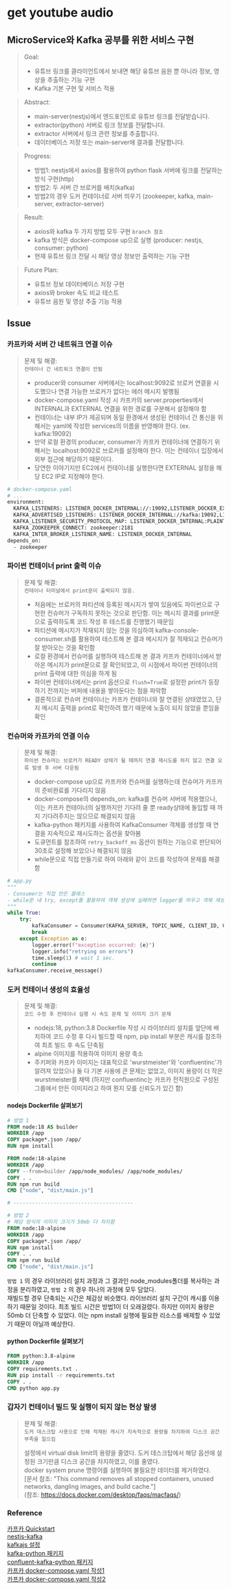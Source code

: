 # get youtube audio

## MicroService와 Kafka 공부를 위한 서비스 구현

> Goal:
>
> - 유튜브 링크를 클라이언트에서 보내면 해당 유튜브 음원 뿐 아니라 정보, 영상을 추출하는 기능 구현
> - Kafka 기본 구현 및 서비스 적용

> Abstract:
>
> - main-server(nestjs)에서 엔드포인트로 유튜브 링크를 전달받습니다.
> - extractor(python) 서버로 링크 정보를 전달합니다.
> - extractor 서버에서 링크 관련 정보를 추출합니다.
> - 데이터베이스 저장 또는 main-server에 결과를 전달합니다.

> Progress:
>
> - 방법1: nestjs에서 axios를 활용하여 python flask 서버에 링크를 전달하는 방식 구현(http)
> - 방법2: 두 서버 간 브로커를 배치(kafka)
> - 방법2의 경우 도커 컨테이너로 서버 띄우기 (zookeeper, kafka, main-server, extractor-server)

> Result:
>
> - axios와 kafka 두 가지 방법 모두 구현 `branch 참조`
> - kafka 방식은 docker-compose up으로 실행 (producer: nestjs, consumer: python)
> - 현재 유튜브 링크 전달 시 해당 영상 정보만 출력하는 기능 구현

> Future Plan:
>
> - 유튜브 정보 데이터베이스 저장 구현
> - axios와 broker 속도 비교 테스트
> - 유튜브 음원 및 영상 추출 기능 적용

## Issue

### 카프카와 서버 간 네트워크 연결 이슈

> 문제 및 해결:  
> `컨테이너 간 네트워크 연결이 안됨`
>
> - producer와 consumer 서버에서는 localhost:9092로 브로커 연결을 시도했으나 연결 가능한 브로커가 없다는 에러 메시지 발행됨
> - docker-compose.yaml 작성 시 카프카의 server.properties에서 INTERNAL과 EXTERNAL 연결을 위한 경로를 구분해서 설정해야 함
> - 컨테이너는 내부 IP가 제공되며 동일 환경에서 생성된 컨테이너 간 통신을 위해서는 yaml에 작성한 services의 이름을 반영해야 한다. (ex. kafka:19092)
> - 만약 로컬 환경의 producer, consumer가 카프카 컨테이너에 연결하기 위해서는 localhost:9092로 브로커를 설정해야 한다. 이는 컨테이너 입장에서 외부 접근에 해당하기 때문이다.
> - 당연한 이야기지만 EC2에서 컨테이너를 실행한다면 EXTERNAL 설정을 해당 EC2 IP로 지정해야 한다.

```bash
# docker-compose.yaml
# ...
environment:
  KAFKA_LISTENERS: LISTENER_DOCKER_INTERNAL://:19092,LISTENER_DOCKER_EXTERNAL://:9092
  KAFKA_ADVERTISED_LISTENERS: LISTENER_DOCKER_INTERNAL://kafka:19092,LISTENER_DOCKER_EXTERNAL://localhost:9092
  KAFKA_LISTENER_SECURITY_PROTOCOL_MAP: LISTENER_DOCKER_INTERNAL:PLAINTEXT,LISTENER_DOCKER_EXTERNAL:PLAINTEXT
  KAFKA_ZOOKEEPER_CONNECT: zookeeper:2181
  KAFKA_INTER_BROKER_LISTENER_NAME: LISTENER_DOCKER_INTERNAL
depends_on:
  - zookeeper
```

### 파이썬 컨테이너 print 출력 이슈

> 문제 및 해결:  
> `컨테이너 터미널에서 print문이 출력되지 않음.`
>
> - 처음에는 브로커의 파티션에 등록된 메시지가 쌓여 있음에도 파이썬으로 구현한 컨슈머가 구독하지 못하는 것으로 판단함. 이는 메시지 결과를 print문으로 출력하도록 코드 작성 후 테스트를 진행했기 때문임
> - 파티션에 메시지가 적재되지 않는 것을 의심하여 kafka-console-consumer.sh를 활용하여 테스트해 본 결과 메시지가 잘 적재되고 컨슈머가 잘 받아오는 것을 확인함
> - 로컬 환경에서 컨슈머를 실행하여 테스트해 본 결과 카프카 컨테이너에서 받아온 메시지가 print문으로 잘 확인되었고, 이 시점에서 파이썬 컨테이너의 print 출력에 대한 의심을 하게 됨
> - 파이썬 컨테이너에서는 print 옵션으로 `flush=True`로 설정한 print가 등장하기 전까지는 버퍼에 내용을 쌓아둔다는 점을 파악함
> - 결론적으로 컨슈머 컨테이너는 카프카 컨테이너와 잘 연결된 상태였었고, 단지 메시지 출력을 print로 확인하려 했기 때문에 노출이 되지 않았을 뿐임을 확인

### 컨슈머와 카프카의 연결 이슈

> 문제 및 해결:  
> `파이썬 컨슈머는 브로커가 READY 상태가 될 때까지 연결 재시도를 하지 않고 연결 오류 발생 후 서버 다운됨`
>
> - docker-compose up으로 카프카와 컨슈머를 실행하는데 컨슈머가 카프카의 준비완료를 기다리지 않음
> - docker-compose의 depends_on: kafka를 컨슈머 서버에 적용했으나, 이는 카프카 컨테이너의 실행까지만 기다려 줄 뿐 ready상태에 돌입할 때 까지 기다려주지는 않으므로 해결되지 않음
> - kafka-python 패키지를 사용하여 KafkaConsumer 객체를 생성할 때 연결을 지속적으로 재시도하는 옵션을 찾아봄
> - 도큐먼트를 참조하여 `retry_backoff_ms` 옵션이 원하는 기능으로 판단되어 30초로 설정해 보았으나 해결되지 않음
> - while문으로 직접 만들기로 하여 아래와 같이 코드를 작성하여 문제를 해결함

```python
# app.py
"""
- Consumer는 직접 만든 클래스
- while문 내 try, except를 활용하여 객체 생성에 실패하면 logger를 띄우고 객체 재생성을 시도함
"""
while True:
    try:
        kafkaConsumer = Consumer(KAFKA_SERVER, TOPIC_NAME, CLIENT_ID, GROUP_ID)
        break
    except Exception as e:
        logger.error(f"exception occurred: {e}")
        logger.info("retrying on errors")
        time.sleep(1) # wait 1 sec.
        continue
kafkaConsumer.receive_message()
```

### 도커 컨테이너 생성의 효율성

> 문제 및 해결:  
> `코드 수정 후 컨테이너 실행 시 속도 문제 및 이미지 크기 문제`
>
> - nodejs:18, python:3.8 Dockerfile 작성 시 라이브러리 설치를 앞단에 배치하여 코드 수정 후 다시 빌드할 때 npm, pip install 부분은 캐시를 참조하여 최초 빌드 후 속도 단축됨
> - alpine 이미지를 적용하여 이미지 용량 축소
> - 주키퍼와 카프카 이미지는 대표적으로 'wurstmeister'와 'confluentinc'가 알려져 있었으나 둘 다 기본 사용에 큰 문제는 없었고, 이미지 용량이 더 작은 wurstmeister를 채택 (하지만 confluentinc는 카프카 전직원으로 구성된 그룹에서 만든 이미지라고 하여 뭔지 모를 신뢰도가 있긴 함)

#### nodejs Dockerfile 살펴보기

```dockerfile
# 방법 1
FROM node:18 AS builder
WORKDIR /app
COPY package*.json /app/
RUN npm install

FROM node:18-alpine
WORKDIR /app
COPY --from=builder /app/node_modules/ /app/node_modules/
COPY . .
RUN npm run build
CMD ["node", "dist/main.js"]

# ---------------------------------------

# 방법 2
# 해당 방식의 이미지 크기가 50mb 더 차지함
FROM node:18-alpine
WORKDIR /app
COPY package*.json /app/
RUN npm install
COPY . .
RUN npm run build
CMD ["node", "dist/main.js"]
```

`방법 1` 의 경우 라이브러리 설치 과정과 그 결과인 node_modules폴더를 복사하는 과정을 분리하였고, `방법 2` 의 경우 하나의 과정에 모두 담았다.  
재빌드할 경우 단축되는 시간은 체감상 비슷했다. 라이브러리 설치 구간이 캐시를 이용하기 때문일 것이다. 최초 빌드 시간은 방법1이 더 오래걸렸다. 하지만 이미지 용량은 50mb 더 단축할 수 있었다. 이는 npm install 실행에 필요한 리소스를 배제할 수 있었기 때문이 아닐까 예상한다.

#### python Dockerfile 살펴보기

```dockerfile
FROM python:3.8-alpine
WORKDIR /app
COPY requirements.txt .
RUN pip install -r requirements.txt
COPY . .
CMD python app.py
```

### 갑자기 컨테이너 빌드 및 실행이 되지 않는 현상 발생

> 문제 및 해결:  
> `도커 데스크탑 사용으로 인해 적재된 캐시가 지속적으로 용량을 차지하여 디스크 공간 부족을 일으킴`
>
> 설정에서 virtual disk limit의 용량을 줄였다. 도커 데스크탑에서 해당 옵션에 설정된 크기만큼 디스크 공간을 차지하였고, 이를 줄였다.  
> docker system prune 명령어를 실행하여 불필요한 데이터를 제거하였다.  
> [문서 참조: "This command removes all stopped containers, unused networks, dangling images, and build cache."]  
> (참조: https://docs.docker.com/desktop/faqs/macfaqs/)

### Reference

[카프카 Quickstart](https://kafka.apache.org/quickstart)  
[nestjs-kafka](https://docs.nestjs.com/microservices/kafka)  
[kafkajs 설정](https://medium.com/@hussainghazali/building-scalable-microservices-with-nestjs-kafka-postgresql-and-docker-349d89392ce2)  
[kafka-python 패키지](https://kafka-python.readthedocs.io/en/master/index.html)  
[confluent-kafka-python 패키지](https://github.com/confluentinc/confluent-kafka-python)  
[카프카 docker-compose.yaml 작성1](https://github.com/wurstmeister/kafka-docker)  
[카프카 docker-compose.yaml 작성2](https://devocean.sk.com/blog/techBoardDetail.do?ID=164016)
